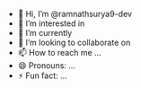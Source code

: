 - 👋 Hi, I’m @ramnathsurya9-dev
- 👀 I’m interested in
- 🌱 I’m currently
- 💞️ I’m looking to collaborate on 
- 📫 How to reach me ...
- 😄 Pronouns: ...
- ⚡ Fun fact: ...

<!---
ramnathsurya9-dev/ramnathsurya9-dev is a ✨ special ✨ repository because its `README.md` (this file) appears on your GitHub profile.
You can click the Preview link to take a look at your changes.
--->
